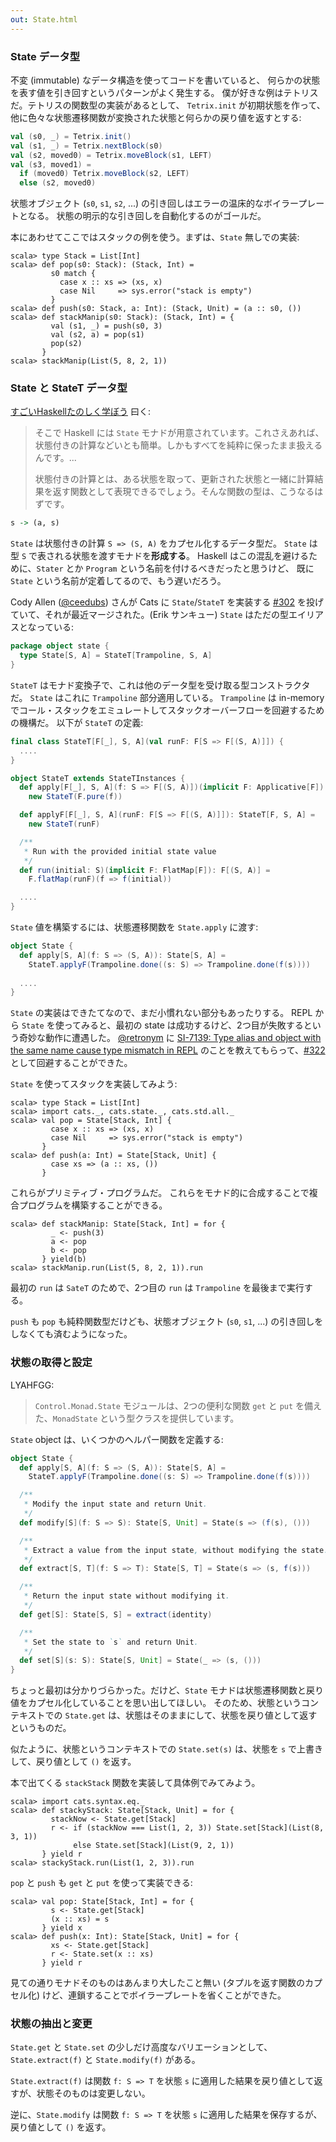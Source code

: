 ```yaml
---
out: State.html
---
```


  [@ceedubs]: https://github.com/ceedubs
  [302]: https://github.com/typelevel/cats/pull/302
  [@retronym]: https://twitter.com/retronym
  [SI-7139]: https://issues.scala-lang.org/browse/SI-7139
  [322]: https://github.com/typelevel/cats/pull/322

### State データ型

不変 (immutable) なデータ構造を使ってコードを書いていると、
何らかの状態を表す値を引き回すというパターンがよく発生する。
僕が好きな例はテトリスだ。テトリスの関数型の実装があるとして、
`Tetrix.init` が初期状態を作って、他に色々な状態遷移関数が変換された状態と何らかの戻り値を返すとする:

```scala
val (s0, _) = Tetrix.init()
val (s1, _) = Tetrix.nextBlock(s0)
val (s2, moved0) = Tetrix.moveBlock(s1, LEFT)
val (s3, moved1) =
  if (moved0) Tetrix.moveBlock(s2, LEFT)
  else (s2, moved0)
```

状態オブジェクト (`s0`, `s1`, `s2`, ...) の引き回しはエラーの温床的なボイラープレートとなる。
状態の明示的な引き回しを自動化するのがゴールだ。

本にあわせてここではスタックの例を使う。まずは、`State` 無しでの実装:

```console:new
scala> type Stack = List[Int]
scala> def pop(s0: Stack): (Stack, Int) =
         s0 match {
           case x :: xs => (xs, x)
           case Nil     => sys.error("stack is empty")
         }
scala> def push(s0: Stack, a: Int): (Stack, Unit) = (a :: s0, ())
scala> def stackManip(s0: Stack): (Stack, Int) = {
         val (s1, _) = push(s0, 3)
         val (s2, a) = pop(s1)
         pop(s2)
       }
scala> stackManip(List(5, 8, 2, 1))
```

### State と StateT データ型


[すごいHaskellたのしく学ぼう](http://www.amazon.co.jp/dp/4274068854) 曰く:

> そこで Haskell には `State` モナドが用意されています。これさえあれば、状態付きの計算などいとも簡単。しかもすべてを純粋に保ったまま扱えるんです。...
>
> 状態付きの計算とは、ある状態を取って、更新された状態と一緒に計算結果を返す関数として表現できるでしょう。そんな関数の型は、こうなるはずです。

```haskell
s -> (a, s)
```

`State` は状態付きの計算 `S => (S, A)` をカプセル化するデータ型だ。
`State` は型 `S` で表される状態を渡すモナドを**形成する**。
Haskell はこの混乱を避けるために、`Stater` とか `Program` という名前を付けるべきだったと思うけど、
既に `State` という名前が定着してるので、もう遅いだろう。

Cody Allen ([@ceedubs][@ceedubs]) さんが Cats に
`State`/`StateT` を実装する [#302][302] を投げていて、それが最近マージされた。(Erik サンキュー)
`State` はただの型エイリアスとなっている:

```scala
package object state {
  type State[S, A] = StateT[Trampoline, S, A]
}
```

`StateT` はモナド変換子で、これは他のデータ型を受け取る型コンストラクタだ。
`State` はこれに `Trampoline` 部分適用している。
`Trampoline` は in-memory でコール・スタックをエミュレートしてスタックオーバーフローを回避するための機構だ。
以下が `StateT` の定義:

```scala
final class StateT[F[_], S, A](val runF: F[S => F[(S, A)]]) {
  ....
}

object StateT extends StateTInstances {
  def apply[F[_], S, A](f: S => F[(S, A)])(implicit F: Applicative[F]): StateT[F, S, A] =
    new StateT(F.pure(f))

  def applyF[F[_], S, A](runF: F[S => F[(S, A)]]): StateT[F, S, A] =
    new StateT(runF)

  /**
   * Run with the provided initial state value
   */
  def run(initial: S)(implicit F: FlatMap[F]): F[(S, A)] =
    F.flatMap(runF)(f => f(initial))

  ....
}


```

`State` 値を構築するには、状態遷移関数を `State.apply` に渡す:

```scala
object State {
  def apply[S, A](f: S => (S, A)): State[S, A] =
    StateT.applyF(Trampoline.done((s: S) => Trampoline.done(f(s))))
  
  ....
}
```

`State` の実装はできたてなので、まだ小慣れない部分もあったりする。
REPL から `State` を使ってみると、最初の state は成功するけど、2つ目が失敗するという奇妙な動作に遭遇した。
[@retronym][@retronym] に
[SI-7139: Type alias and object with the same name cause type mismatch in REPL][SI-7139]
のことを教えてもらって、[#322][322] として回避することができた。

`State` を使ってスタックを実装してみよう:

```console:new
scala> type Stack = List[Int]
scala> import cats._, cats.state._, cats.std.all._
scala> val pop = State[Stack, Int] {
         case x :: xs => (xs, x)
         case Nil     => sys.error("stack is empty")
       }
scala> def push(a: Int) = State[Stack, Unit] {
         case xs => (a :: xs, ())
       }
```

これらがプリミティブ・プログラムだ。
これらをモナド的に合成することで複合プログラムを構築することができる。

```console
scala> def stackManip: State[Stack, Int] = for {
         _ <- push(3)
         a <- pop
         b <- pop
       } yield(b)
scala> stackManip.run(List(5, 8, 2, 1)).run
```

最初の `run` は `SateT` のためで、2つ目の `run` は `Trampoline` を最後まで実行する。

`push` も `pop` も純粋関数型だけども、状態オブジェクト (`s0`, `s1`, ...)
の引き回しをしなくても済むようになった。

### 状態の取得と設定

LYAHFGG:

> `Control.Monad.State` モジュールは、2つの便利な関数 `get` と `put` を備えた、`MonadState` という型クラスを提供しています。

`State` object は、いくつかのヘルパー関数を定義する:

```scala
object State {
  def apply[S, A](f: S => (S, A)): State[S, A] =
    StateT.applyF(Trampoline.done((s: S) => Trampoline.done(f(s))))

  /**
   * Modify the input state and return Unit.
   */
  def modify[S](f: S => S): State[S, Unit] = State(s => (f(s), ()))

  /**
   * Extract a value from the input state, without modifying the state.
   */
  def extract[S, T](f: S => T): State[S, T] = State(s => (s, f(s)))

  /**
   * Return the input state without modifying it.
   */
  def get[S]: State[S, S] = extract(identity)

  /**
   * Set the state to `s` and return Unit.
   */
  def set[S](s: S): State[S, Unit] = State(_ => (s, ()))
}
```

ちょっと最初は分かりづらかった。だけど、`State` モナドは状態遷移関数と戻り値をカプセル化していることを思い出してほしい。
そのため、状態というコンテキストでの `State.get` は、状態はそのままにして、状態を戻り値として返すというものだ。

似たように、状態というコンテキストでの `State.set(s)` は、状態を `s` で上書きして、戻り値として `()` を返す。

本で出てくる `stackStack` 関数を実装して具体例でみてみよう。

```console
scala> import cats.syntax.eq._
scala> def stackyStack: State[Stack, Unit] = for {
         stackNow <- State.get[Stack]
         r <- if (stackNow === List(1, 2, 3)) State.set[Stack](List(8, 3, 1))
              else State.set[Stack](List(9, 2, 1))
       } yield r
scala> stackyStack.run(List(1, 2, 3)).run
```

`pop` と `push` も `get` と `put` を使って実装できる:

```console
scala> val pop: State[Stack, Int] = for {
         s <- State.get[Stack]
         (x :: xs) = s
       } yield x
scala> def push(x: Int): State[Stack, Unit] = for {
         xs <- State.get[Stack]
         r <- State.set(x :: xs)
       } yield r
```

見ての通りモナドそのものはあんまり大したこと無い (タプルを返す関数のカプセル化) けど、連鎖することでボイラープレートを省くことができた。

### 状態の抽出と変更

`State.get` と `State.set` の少しだけ高度なバリエーションとして、
`State.extract(f)` と `State.modify(f)` がある。

`State.extract(f)` は関数 `f: S => T` を状態 `s` に適用した結果を戻り値として返すが、状態そのものは変更しない。

逆に、`State.modify` は関数 `f: S => T` を状態 `s` に適用した結果を保存するが、戻り値として `()` を返す。
